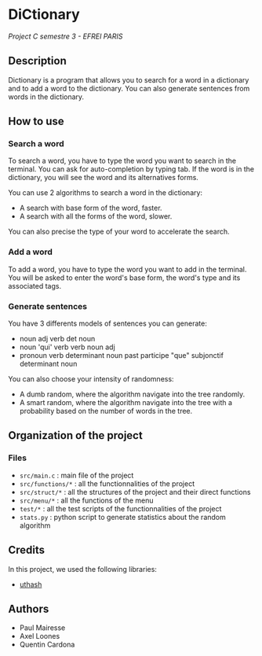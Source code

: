 # DiCtionary
*Project C semestre 3 - EFREI PARIS*

## Description
Dictionary is a program that allows you to search for a word in a dictionary and to add a word to the dictionary.
You can also generate sentences from words in the dictionary.

## How to use
### Search a word
To search a word, you have to type the word you want to search in the terminal.
You can ask for auto-completion by typing tab.
If the word is in the dictionary, you will see the word and its alternatives forms.

You can use 2 algorithms to search a word in the dictionary:
- A search with base form of the word, faster.
- A search with all the forms of the word, slower.

You can also precise the type of your word to accelerate the search.

### Add a word
To add a word, you have to type the word you want to add in the terminal.
You will be asked to enter the word's base form, the word's type and its associated tags.

### Generate sentences
You have 3 differents models of sentences you can generate:
- noun adj verb det noun
- noun 'qui' verb verb noun adj
- pronoun verb determinant noun past participe "que" subjonctif determinant noun
  
You can also choose your intensity of randomness:
- A dumb random, where the algorithm navigate into the tree randomly.
- A smart random, where the algorithm navigate into the tree with a probability based on the number of words in the tree.

## Organization of the project
### Files
- `src/main.c` : main file of the project
- `src/functions/*` : all the functionnalities of the project
- `src/struct/*` : all the structures of the project and their direct functions
- `src/menu/*` : all the functions of the menu
- `test/*` : all the test scripts of the functionnalities of the project
- `stats.py` : python script to generate statistics about the random algorithm

## Credits
In this project, we used the following libraries:
- [uthash](https://troydhanson.github.io/uthash/)

## Authors
- Paul Mairesse
- Axel Loones
- Quentin Cardona
